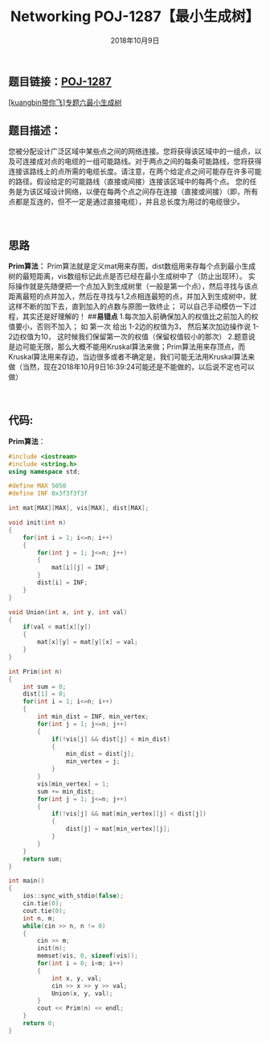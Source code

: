 ﻿---
title: Networking POJ-1287【最小生成树】
date: 2018年10月9日
tags: 
	- 最小生成树
	- 算法
categories: kuangbin带你飞【专题六】 最小生成树
---
## **题目链接**：[POJ-1287][1]
[[kuangbin带你飞]专题六最小生成树][2]
</br>
## **题目描述**：
您被分配设计广泛区域中某些点之间的网络连接。您将获得该区域中的一组点，以及可连接成对点的电缆的一组可能路线。对于两点之间的每条可能路线，您将获得连接该路线上的点所需的电缆长度。请注意，在两个给定点之间可能存在许多可能的路径。假设给定的可能路线（直接或间接）连接该区域中的每两个点。 
您的任务是为该区域设计网络，以便在每两个点之间存在连接（直接或间接）（即，所有点都是互连的，但不一定是通过直接电缆），并且总长度为用过的电缆很少。
<escape><!-- more --></escape>

</br>

## **思路**
**Prim算法：**
    Prim算法就是定义mat用来存图，dist数组用来存每个点到最小生成树的最短距离，vis数组标记此点是否已经在最小生成树中了（防止出现环）。
    实际操作就是先随便把一个点加入到生成树里（一般是第一个点），然后寻找与该点距离最短的点并加入，然后在寻找与1,2点相连最短的点，并加入到生成树中，就这样不断的加下去，直到加入的点数与原图一致终止；
    可以自己手动模仿一下过程，其实还是好理解的！
##**易错点**
    1.每次加入前确保加入的权值比之前加入的权值要小，否则不加入；
    如 第一次 给出 1-2边的权值为3， 然后某次加边操作说 1-2边权值为10， 这时候我们保留第一次的权值（保留权值较小的那次）
    2.题意说是边可能无限，那么大概不能用Kruskal算法来做；Prim算法用来存顶点，而Kruskal算法用来存边，当边很多或者不确定是，我们可能无法用Kruskal算法来做（当然，现在2018年10月9日16:39:24可能还是不能做的，以后说不定也可以做）
    
</br>

##  **代码**:
**Prim算法**：
``` c++
#include <iostream>
#include <string.h>
using namespace std;

#define MAX 5050
#define INF 0x3f3f3f3f

int mat[MAX][MAX], vis[MAX], dist[MAX];

void init(int n)
{
    for(int i = 1; i<=n; i++)
    {
        for(int j = 1; j<=n; j++)
        {
            mat[i][j] = INF;
        }
        dist[i] = INF;
    }
}

void Union(int x, int y, int val)
{
    if(val < mat[x][y])
    {
        mat[x][y] = mat[y][x] = val;
    }
}

int Prim(int n)
{
    int sum = 0;
    dist[1] = 0;
    for(int i = 1; i<=n; i++)
    {
        int min_dist = INF, min_vertex;
        for(int j = 1; j<=n; j++)
        {
            if(!vis[j] && dist[j] < min_dist)
            {
                min_dist = dist[j];
                min_vertex = j;
            }
        }
        vis[min_vertex] = 1;
        sum += min_dist;
        for(int j = 1; j<=n; j++)
        {
            if(!vis[j] && mat[min_vertex][j] < dist[j])
            {
                dist[j] = mat[min_vertex][j];
            }
        }
    }
    return sum;
}

int main()
{
    ios::sync_with_stdio(false);
    cin.tie(0);
    cout.tie(0);
    int n, m;
    while(cin >> n, n != 0)
    {
        cin >> m;
        init(n);
        memset(vis, 0, sizeof(vis));
        for(int i = 0; i<m; i++)
        {
            int x, y, val;
            cin >> x >> y >> val;
            Union(x, y, val);
        }
        cout << Prim(n) << endl;
    }
    return 0;
}




```



  [1]: http://poj.org/problem?id=1287
  [2]: https://vjudge.net/contest/66965#overview